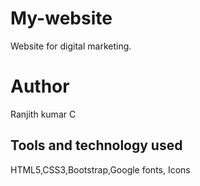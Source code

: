 # My-website
Website for digital marketing.

# Author
Ranjith kumar C

## Tools and technology used
HTML5,CSS3,Bootstrap,Google fonts, Icons
